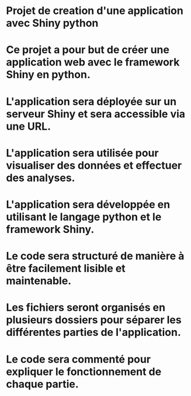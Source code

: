 # Projet de creation d'une application avec Shiny python
#
# Ce projet a pour but de créer une application web avec le framework Shiny en python.
# L'application sera déployée sur un serveur Shiny et sera accessible via une URL.
# L'application sera utilisée pour visualiser des données et effectuer des analyses.
#
# L'application sera développée en utilisant le langage python et le framework Shiny.
# Le code sera structuré de manière à être facilement lisible et maintenable.
# Les fichiers seront organisés en plusieurs dossiers pour séparer les différentes parties de l'application.
# Le code sera commenté pour expliquer le fonctionnement de chaque partie.  

